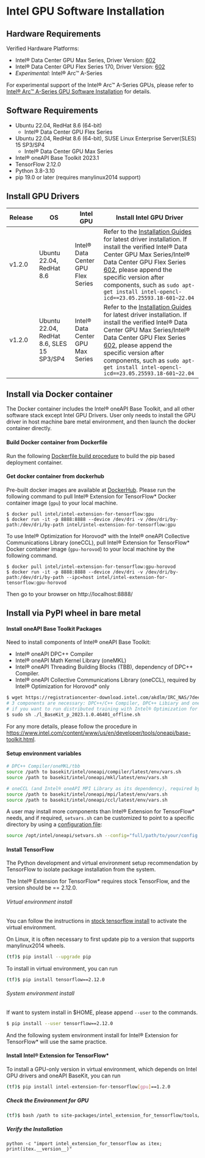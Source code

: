 # Intel GPU Software Installation 

## Hardware Requirements

Verified Hardware Platforms:
 - Intel® Data Center GPU Max Series, Driver Version: [602](https://dgpu-docs.intel.com/releases/stable_602_20230323.html)
 - Intel® Data Center GPU Flex Series 170, Driver Version: [602](https://dgpu-docs.intel.com/releases/stable_602_20230323.html)
 - *Experimental:* Intel® Arc™ A-Series

For experimental support of the Intel® Arc™ A-Series GPUs, please refer to [Intel® Arc™ A-Series GPU Software Installation](experimental/install_for_arc_gpu.md) for details.

## Software Requirements
- Ubuntu 22.04, RedHat 8.6 (64-bit)
  - Intel® Data Center GPU Flex Series 
- Ubuntu 22.04, RedHat 8.6 (64-bit), SUSE Linux Enterprise Server(SLES) 15 SP3/SP4
  - Intel® Data Center GPU Max Series 
- Intel® oneAPI Base Toolkit 2023.1
- TensorFlow 2.12.0
- Python 3.8-3.10
- pip 19.0 or later (requires manylinux2014 support)


## Install GPU Drivers

|Release|OS|Intel GPU|Install Intel GPU Driver|
|-|-|-|-|
|v1.2.0|Ubuntu 22.04, RedHat 8.6|Intel® Data Center GPU Flex Series|  Refer to the [Installation Guides](https://dgpu-docs.intel.com/installation-guides/index.html#intel-data-center-gpu-flex-series) for latest driver installation. If install the verified Intel® Data Center GPU Max Series/Intel® Data Center GPU Flex Series [602](https://dgpu-docs.intel.com/releases/stable_602_20230323.html), please append the specific version after components, such as `sudo apt-get install intel-opencl-icd==23.05.25593.18-601~22.04`|
|v1.2.0|Ubuntu 22.04, RedHat 8.6, SLES 15 SP3/SP4|Intel® Data Center GPU Max Series|  Refer to the [Installation Guides](https://dgpu-docs.intel.com/installation-guides/index.html#intel-data-center-gpu-max-series) for latest driver installation. If install the verified Intel® Data Center GPU Max Series/Intel® Data Center GPU Flex Series [602](https://dgpu-docs.intel.com/releases/stable_602_20230323.html), please append the specific version after components, such as `sudo apt-get install intel-opencl-icd==23.05.25593.18-601~22.04`|

## Install via Docker container

The Docker container includes the Intel® oneAPI Base Toolkit, and all other software stack except Intel GPU Drivers. User only needs to install the GPU driver in host machine bare metal environment, and then launch the docker container directly. 

#### Build Docker container from Dockerfile

Run the following [Dockerfile build procedure](./../../docker/README.md) to build the pip based deployment container.

#### Get docker container from dockerhub

Pre-built docker images are available at [DockerHub](https://hub.docker.com/r/intel/intel-extension-for-tensorflow/tags).
Please run the following command to pull Intel® Extension for TensorFlow* Docker container image (`gpu`) to your local machine.

```
$ docker pull intel/intel-extension-for-tensorflow:gpu
$ docker run -it -p 8888:8888 --device /dev/dri -v /dev/dri/by-path:/dev/dri/by-path intel/intel-extension-for-tensorflow:gpu
```

To use Intel® Optimization for Horovod* with the Intel® oneAPI Collective Communications Library (oneCCL), pull Intel® Extension for TensorFlow* Docker container image (`gpu-horovod`) to your local machine by the following command.

```
$ docker pull intel/intel-extension-for-tensorflow:gpu-horovod
$ docker run -it -p 8888:8888 --device /dev/dri -v /dev/dri/by-path:/dev/dri/by-path --ipc=host intel/intel-extension-for-tensorflow:gpu-horovod
```

Then go to your browser on http://localhost:8888/

## Install via PyPI wheel in bare metal

#### Install oneAPI Base Toolkit Packages

Need to install components of Intel® oneAPI Base Toolkit:
- Intel® oneAPI DPC++ Compiler
- Intel® oneAPI Math Kernel Library (oneMKL)
- Intel® oneAPI Threading Building Blocks (TBB), dependency of DPC++ Compiler.
- Intel® oneAPI Collective Communications Library (oneCCL), required by Intel® Optimization for Horovod* only


```bash
$ wget https://registrationcenter-download.intel.com/akdlm/IRC_NAS/7deeaac4-f605-4bcf-a81b-ea7531577c61/l_BaseKit_p_2023.1.0.46401_offline.sh
# 3 components are necessary: DPC++/C++ Compiler, DPC++ Libiary and oneMKL
# if you want to run distributed training with Intel® Optimization for Horovod*, oneCCL is needed too(Intel® oneAPI MPI Library will be installed automatically as its dependency)
$ sudo sh ./l_BaseKit_p_2023.1.0.46401_offline.sh
```

For any more details, please follow the procedure in https://www.intel.com/content/www/us/en/developer/tools/oneapi/base-toolkit.html.

#### Setup environment variables
```bash
# DPC++ Compiler/oneMKL/tbb
source /path to basekit/intel/oneapi/compiler/latest/env/vars.sh
source /path to basekit/intel/oneapi/mkl/latest/env/vars.sh

# oneCCL (and Intel® oneAPI MPI Library as its dependency), required by Intel® Optimization for Horovod* only
source /path to basekit/intel/oneapi/mpi/latest/env/vars.sh
source /path to basekit/intel/oneapi/ccl/latest/env/vars.sh
```

A user may install more components than Intel® Extension for TensorFlow* needs, and if required, `setvars.sh` can be customized to point to a specific directory by using a [configuration file](https://www.intel.com/content/www/us/en/develop/documentation/oneapi-programming-guide/top/oneapi-development-environment-setup/use-the-setvars-script-with-linux-or-macos/use-a-config-file-for-setvars-sh-on-linux-or-macos.html):

```bash
source /opt/intel/oneapi/setvars.sh --config="full/path/to/your/config.txt"
```

#### Install TensorFlow

The Python development and virtual environment setup recommendation by TensorFlow to isolate package installation from the system.

The Intel® Extension for TensorFlow* requires stock TensorFlow, and the version should be == 2.12.0.


###### Virtual environment install 

You can follow the instructions in [stock tensorflow install](https://www.tensorflow.org/install/pip#step-by-step_instructions) to activate the virtual environment.

On Linux, it is often necessary to first update pip to a version that supports manylinux2014 wheels.
```bash
(tf)$ pip install --upgrade pip
```

To install in virtual environment, you can run 
```bash
(tf)$ pip install tensorflow==2.12.0
```

###### System environment install 
If want to system install in $HOME, please append `--user` to the commands.
```bash
$ pip install --user tensorflow==2.12.0
```
And the following system environment install for Intel® Extension for TensorFlow* will use the same practice. 

#### Install Intel® Extension for TensorFlow*

To install a GPU-only version in virtual environment, which depends on Intel GPU drivers and oneAPI BaseKit, you can run

```bash
(tf)$ pip install intel-extension-for-tensorflow[gpu]==1.2.0
```

##### Check the Environment for GPU
```bash
(tf)$ bash /path to site-packages/intel_extension_for_tensorflow/tools/env_check.sh
```

##### Verify the Installation 
```
python -c "import intel_extension_for_tensorflow as itex; print(itex.__version__)"
```
